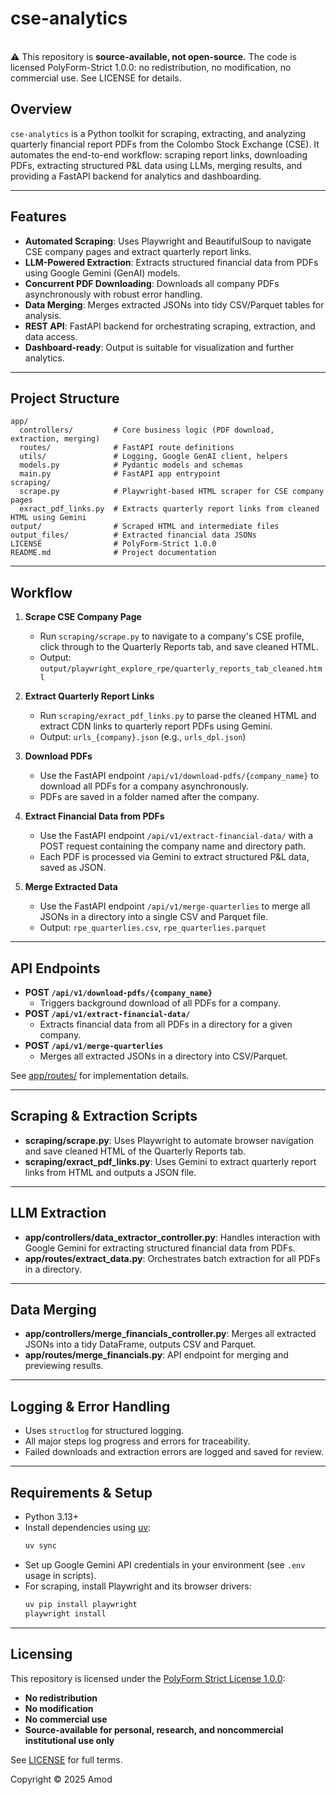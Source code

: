# cse-analytics

<br>⚠️ This repository is **source-available, not open-source.** The code is licensed PolyForm-Strict 1.0.0: no redistribution, no modification, no commercial use. See LICENSE for details.<br>


## Overview

`cse-analytics` is a Python toolkit for scraping, extracting, and analyzing quarterly financial report PDFs from the Colombo Stock Exchange (CSE). It automates the end-to-end workflow: scraping report links, downloading PDFs, extracting structured P&L data using LLMs, merging results, and providing a FastAPI backend for analytics and dashboarding.

---

## Features

- **Automated Scraping**: Uses Playwright and BeautifulSoup to navigate CSE company pages and extract quarterly report links.
- **LLM-Powered Extraction**: Extracts structured financial data from PDFs using Google Gemini (GenAI) models.
- **Concurrent PDF Downloading**: Downloads all company PDFs asynchronously with robust error handling.
- **Data Merging**: Merges extracted JSONs into tidy CSV/Parquet tables for analysis.
- **REST API**: FastAPI backend for orchestrating scraping, extraction, and data access.
- **Dashboard-ready**: Output is suitable for visualization and further analytics.

---

## Project Structure

```
app/
  controllers/         # Core business logic (PDF download, extraction, merging)
  routes/              # FastAPI route definitions
  utils/               # Logging, Google GenAI client, helpers
  models.py            # Pydantic models and schemas
  main.py              # FastAPI app entrypoint
scraping/
  scrape.py            # Playwright-based HTML scraper for CSE company pages
  exract_pdf_links.py  # Extracts quarterly report links from cleaned HTML using Gemini
output/                # Scraped HTML and intermediate files
output_files/          # Extracted financial data JSONs
LICENSE                # PolyForm-Strict 1.0.0
README.md              # Project documentation
```

---

## Workflow

1. **Scrape CSE Company Page**
   - Run `scraping/scrape.py` to navigate to a company's CSE profile, click through to the Quarterly Reports tab, and save cleaned HTML.
   - Output: `output/playwright_explore_rpe/quarterly_reports_tab_cleaned.html`

2. **Extract Quarterly Report Links**
   - Run `scraping/exract_pdf_links.py` to parse the cleaned HTML and extract CDN links to quarterly report PDFs using Gemini.
   - Output: `urls_{company}.json` (e.g., `urls_dpl.json`)

3. **Download PDFs**
   - Use the FastAPI endpoint `/api/v1/download-pdfs/{company_name}` to download all PDFs for a company asynchronously.
   - PDFs are saved in a folder named after the company.

4. **Extract Financial Data from PDFs**
   - Use the FastAPI endpoint `/api/v1/extract-financial-data/` with a POST request containing the company name and directory path.
   - Each PDF is processed via Gemini to extract structured P&L data, saved as JSON.

5. **Merge Extracted Data**
   - Use the FastAPI endpoint `/api/v1/merge-quarterlies` to merge all JSONs in a directory into a single CSV and Parquet file.
   - Output: `rpe_quarterlies.csv`, `rpe_quarterlies.parquet`

---

## API Endpoints

- **POST `/api/v1/download-pdfs/{company_name}`**
  - Triggers background download of all PDFs for a company.
- **POST `/api/v1/extract-financial-data/`**
  - Extracts financial data from all PDFs in a directory for a given company.
- **POST `/api/v1/merge-quarterlies`**
  - Merges all extracted JSONs in a directory into CSV/Parquet.

See [app/routes/](app/routes/) for implementation details.

---

## Scraping & Extraction Scripts

- **scraping/scrape.py**: Uses Playwright to automate browser navigation and save cleaned HTML of the Quarterly Reports tab.
- **scraping/exract_pdf_links.py**: Uses Gemini to extract quarterly report links from HTML and outputs a JSON file.

---

## LLM Extraction

- **app/controllers/data_extractor_controller.py**: Handles interaction with Google Gemini for extracting structured financial data from PDFs.
- **app/routes/extract_data.py**: Orchestrates batch extraction for all PDFs in a directory.

---

## Data Merging

- **app/controllers/merge_financials_controller.py**: Merges all extracted JSONs into a tidy DataFrame, outputs CSV and Parquet.
- **app/routes/merge_financials.py**: API endpoint for merging and previewing results.

---

## Logging & Error Handling

- Uses `structlog` for structured logging.
- All major steps log progress and errors for traceability.
- Failed downloads and extraction errors are logged and saved for review.

---

## Requirements & Setup

- Python 3.13+
- Install dependencies using [uv](https://docs.astral.sh/uv/):
  ```sh
  uv sync
  ```
- Set up Google Gemini API credentials in your environment (see `.env` usage in scripts).
- For scraping, install Playwright and its browser drivers:
  ```sh
  uv pip install playwright
  playwright install
  ```

---

## Licensing

This repository is licensed under the [PolyForm Strict License 1.0.0](https://polyformproject.org/licenses/strict/1.0.0):
- **No redistribution**
- **No modification**
- **No commercial use**
- **Source-available for personal, research, and noncommercial institutional use only**

See [LICENSE](LICENSE) for full terms.

Copyright © 2025 Amod
